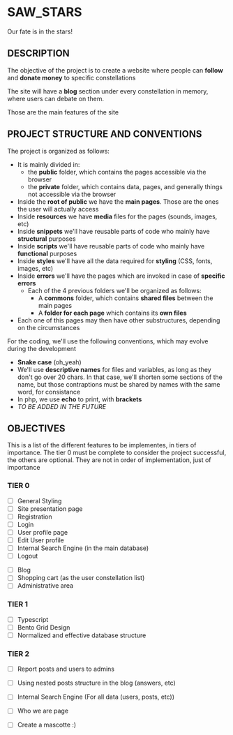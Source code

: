 # SAW_STARS
Our fate is in the stars!

## DESCRIPTION
 The objective of the project is to create a website where people can **follow** and **donate money** to specific constellations <br>

 The site will have a **blog** section under every constellation in memory, where users can debate on them. <br>

 Those are the main features of the site <br>

## PROJECT STRUCTURE AND CONVENTIONS 
The project is organized as follows:
+ It is mainly divided in:
    + the **public** folder, which contains the pages accessible via the browser
    + the **private** folder, which contains data, pages, and generally things not accessible via the browser
+ Inside the **root of public** we have the **main pages**. Those are the ones the user will actually access
+ Inside **resources** we have **media** files for the pages (sounds, images, etc)
+ Inside **snippets** we'll have reusable parts of code who mainly have **structural** purposes
+ Inside **scripts** we'll have reusable parts of code who mainly have **functional** purposes
+ Inside **styles** we'll have all the data required for **styling** (CSS, fonts, images, etc)
+ Inside **errors** we'll have the pages which are invoked in case of **specific errors**
    + Each of the 4 previous folders we'll be organized as follows:
        + A **commons** folder, which contains **shared files** between the main pages
        + A **folder for each page** which contains its **own files**
+ Each one of this pages may then have other substructures, depending on the circumstances <br>

For the coding, we'll use the following conventions, which may evolve during the development
+ **Snake case** (oh_yeah)
+ We'll use **descriptive names** for files and variables, as long as they don't go over 20 chars. In that case, we'll shorten some sections of the name, but those contraptions must be shared by names with the same word, for consistance
+ In php, we use **echo** to print, with **brackets**
+ _TO BE ADDED IN THE FUTURE_

## OBJECTIVES

This is a list of the different features to be implementes, in tiers of importance. The tier 0 must be complete to consider the project successful, the others are optional. They are not in order of implementation, just of importance

### TIER 0

- [ ] General Styling
- [ ] Site presentation page
- [ ] Registration
- [ ] Login
- [ ] User profile page
- [ ] Edit User profile
- [ ] Internal Search Engine (in the main database)
- [ ] Logout
* [ ] Blog
* [ ] Shopping cart (as the user constellation list)
* [ ] Administrative area

### TIER 1

- [ ] Typescript
- [ ] Bento Grid Design
- [ ] Normalized and effective database structure

### TIER 2
- [ ] Report posts and users to admins
- [ ] Using nested posts structure in the blog (answers, etc)
- [ ] Internal Search Engine (For all data (users, posts, etc))
- [ ] Who we are page
- [ ] Create a mascotte :)

